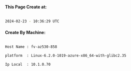 
   
#### This Page Create at:

```bash

2024-02-23 - 10:36:29 UTC

```

#### Create By Machine:

```bash

Host Name : fv-az530-858

platform  : Linux-6.2.0-1019-azure-x86_64-with-glibc2.35

Ip Local  : 10.1.0.70

```


